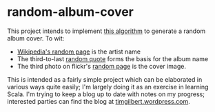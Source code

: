 random-album-cover
==================

This project intends to implement [this algorithm][noiseaddicts] to generate 
a random album cover.  To wit:

* [Wikipedia's random page][wiki] is the artist name
* The third-to-last [random quote][quotes] forms the basis for the album name
* The third photo on flickr's [random page][flickr] is the cover image.

This is intended as a fairly simple project which can be elaborated in various 
ways quite easily; I'm largely doing it as an exercise in learning Scala.  I'm 
trying to keep a blog up to date with notes on my progress; interested parties 
can find the blog at [timgilbert.wordpress.com][blog].

[noiseaddicts]: http://www.noiseaddicts.com/2009/03/random-band-name-cover-album/
[wiki]: http://en.wikipedia.org/wiki/Special:Random
[quotes]: http://www.quotationspage.com/random.php3
[flickr]: http://www.flickr.com/explore/interesting/7days
[blog]: http://timgilbert.wordpress.com/
